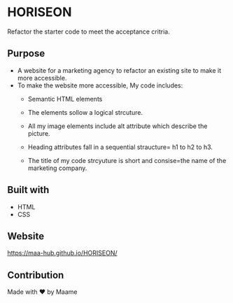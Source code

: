 # HORISEON
Refactor the starter code to meet the acceptance critria.

## Purpose
* A website for a marketing agency to refactor an existing site to make it more accessible.
* To make the website more accessible, My code includes:
  * Semantic HTML elements

  * The elements sollow a logical strcuture.

  * All my image elements include alt attribute which describe the picture.

  * Heading attributes fall in a sequential straucture= h1 to h2 to h3.

  * The title of my code strcyuture is short and consise=the name of the marketing company. 

## Built with 
* HTML
* CSS

## Website
https://maa-hub.github.io/HORISEON/

## Contribution
Made with ❤️ by Maame

